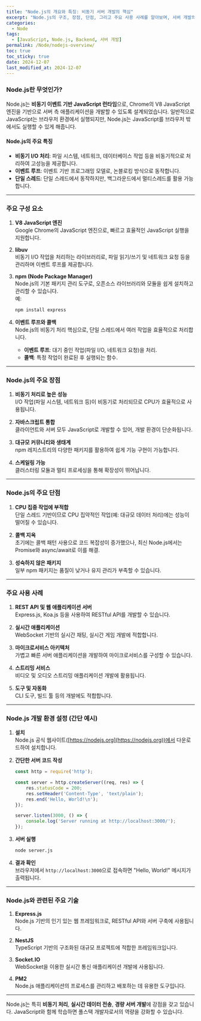 ```yaml
---
title: "Node.js의 개요와 특징: 비동기 서버 개발의 핵심"
excerpt: "Node.js의 구조, 장점, 단점, 그리고 주요 사용 사례를 알아보며, 서버 개발의 강력한 도구로서의 가능성을 탐구합니다."
categories:
  - Node
tags:
  - [JavaScript, Node.js, Backend, 서버 개발]
permalink: /Node/nodejs-overview/
toc: true
toc_sticky: true
date: 2024-12-07
last_modified_at: 2024-12-07
---
```


### Node.js란 무엇인가?
Node.js는 **비동기 이벤트 기반 JavaScript 런타임**으로, Chrome의 V8 JavaScript 엔진을 기반으로 서버 측 애플리케이션을 개발할 수 있도록 설계되었습니다. 일반적으로 JavaScript는 브라우저 환경에서 실행되지만, Node.js는 JavaScript를 브라우저 밖에서도 실행할 수 있게 해줍니다.

#### **Node.js의 주요 특징**
- **비동기 I/O 처리**: 파일 시스템, 네트워크, 데이터베이스 작업 등을 비동기적으로 처리하여 고성능을 제공합니다.
- **이벤트 루프**: 이벤트 기반 프로그래밍 모델로, 논블로킹 방식으로 동작합니다.
- **단일 스레드**: 단일 스레드에서 동작하지만, 백그라운드에서 멀티스레드를 활용 가능합니다.

---

### 주요 구성 요소

1. **V8 JavaScript 엔진**  
   Google Chrome의 JavaScript 엔진으로, 빠르고 효율적인 JavaScript 실행을 지원합니다.

2. **libuv**  
   비동기 I/O 작업을 처리하는 라이브러리로, 파일 읽기/쓰기 및 네트워크 요청 등을 관리하며 이벤트 루프를 제공합니다.

3. **npm (Node Package Manager)**  
   Node.js의 기본 패키지 관리 도구로, 오픈소스 라이브러리와 모듈을 쉽게 설치하고 관리할 수 있습니다.  
   예:
   ```bash
   npm install express
   ```

4. **이벤트 루프와 콜백**  
   Node.js의 비동기 처리 핵심으로, 단일 스레드에서 여러 작업을 효율적으로 처리합니다.  
   - **이벤트 루프**: 대기 중인 작업(파일 I/O, 네트워크 요청)을 처리.
   - **콜백**: 특정 작업이 완료된 후 실행되는 함수.

---

### Node.js의 주요 장점

1. **비동기 처리로 높은 성능**  
   I/O 작업(파일 시스템, 네트워크 등)이 비동기로 처리되므로 CPU가 효율적으로 사용됩니다.

2. **자바스크립트 통합**  
   클라이언트와 서버 모두 JavaScript로 개발할 수 있어, 개발 환경이 단순화됩니다.

3. **대규모 커뮤니티와 생태계**  
   npm 레지스트리의 다양한 패키지를 활용하여 쉽게 기능 구현이 가능합니다.

4. **스케일링 가능**  
   클러스터링 모듈과 멀티 프로세싱을 통해 확장성이 뛰어납니다.

---

### Node.js의 주요 단점

1. **CPU 집중 작업에 부적합**  
   단일 스레드 기반이므로 CPU 집약적인 작업(예: 대규모 데이터 처리)에는 성능이 떨어질 수 있습니다.

2. **콜백 지옥**  
   초기에는 콜백 패턴 사용으로 코드 복잡성이 증가했으나, 최신 Node.js에서는 Promise와 async/await로 이를 해결.

3. **성숙하지 않은 패키지**  
   일부 npm 패키지는 품질이 낮거나 유지 관리가 부족할 수 있습니다.

---

### 주요 사용 사례

1. **REST API 및 웹 애플리케이션 서버**  
   Express.js, Koa.js 등을 사용하여 RESTful API를 개발할 수 있습니다.

2. **실시간 애플리케이션**  
   WebSocket 기반의 실시간 채팅, 실시간 게임 개발에 적합합니다.

3. **마이크로서비스 아키텍처**  
   가볍고 빠른 서버 애플리케이션을 개발하여 마이크로서비스를 구성할 수 있습니다.

4. **스트리밍 서비스**  
   비디오 및 오디오 스트리밍 애플리케이션 개발에 활용됩니다.

5. **도구 및 자동화**  
   CLI 도구, 빌드 툴 등의 개발에도 적합합니다.

---

### Node.js 개발 환경 설정 (간단 예시)

1. **설치**  
   Node.js 공식 웹사이트([https://nodejs.org](https://nodejs.org))에서 다운로드하여 설치합니다.

2. **간단한 서버 코드 작성**  
   ```javascript
   const http = require('http');

   const server = http.createServer((req, res) => {
       res.statusCode = 200;
       res.setHeader('Content-Type', 'text/plain');
       res.end('Hello, World!\n');
   });

   server.listen(3000, () => {
       console.log('Server running at http://localhost:3000/');
   });
   ```

3. **서버 실행**  
   ```bash
   node server.js
   ```

4. **결과 확인**  
   브라우저에서 `http://localhost:3000`으로 접속하면 "Hello, World!" 메시지가 출력됩니다.

---

### Node.js와 관련된 주요 기술

1. **Express.js**  
   Node.js 기반의 인기 있는 웹 프레임워크로, RESTful API와 서버 구축에 사용됩니다.

2. **NestJS**  
   TypeScript 기반의 구조화된 대규모 프로젝트에 적합한 프레임워크입니다.

3. **Socket.IO**  
   WebSocket을 이용한 실시간 통신 애플리케이션 개발에 사용됩니다.

4. **PM2**  
   Node.js 애플리케이션의 프로세스를 관리하고 배포하는 데 유용한 도구입니다.

---

Node.js는 특히 **비동기 처리**, **실시간 데이터 전송**, **경량 서버 개발**에 강점을 갖고 있습니다. JavaScript와 함께 학습하면 풀스택 개발자로서의 역량을 강화할 수 있습니다.
